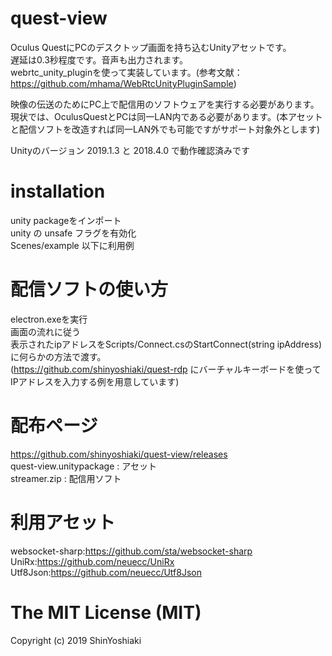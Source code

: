 # quest-view
Oculus QuestにPCのデスクトップ画面を持ち込むUnityアセットです。  
遅延は0.3秒程度です。音声も出力されます。  
webrtc_unity_pluginを使って実装しています。(参考文献：https://github.com/mhama/WebRtcUnityPluginSample)  

映像の伝送のためにPC上で配信用のソフトウェアを実行する必要があります。
現状では、OculusQuestとPCは同一LAN内である必要があります。(本アセットと配信ソフトを改造すれば同一LAN外でも可能ですがサポート対象外とします)

Unityのバージョン 2019.1.3 と 2018.4.0 で動作確認済みです

# installation 

unity packageをインポート　  
unity の unsafe フラグを有効化  
Scenes/example 以下に利用例  

# 配信ソフトの使い方

electron.exeを実行  
画面の流れに従う  
表示されたipアドレスをScripts/Connect.csのStartConnect(string ipAddress)に何らかの方法で渡す。   
(https://github.com/shinyoshiaki/quest-rdp にバーチャルキーボードを使ってIPアドレスを入力する例を用意しています)   

 # 配布ページ 
 https://github.com/shinyoshiaki/quest-view/releases  
 quest-view.unitypackage : アセット　  
 streamer.zip : 配信用ソフト  
 
 # 利用アセット
 websocket-sharp:https://github.com/sta/websocket-sharp
 UniRx:https://github.com/neuecc/UniRx
 Utf8Json:https://github.com/neuecc/Utf8Json

# The MIT License (MIT)  

Copyright (c) 2019 ShinYoshiaki
